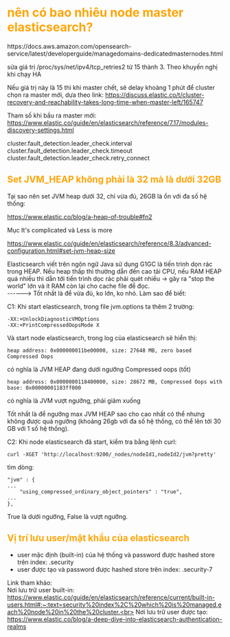 <h1 style="color:orange">nên có bao nhiêu node master elasticsearch?</h1>
https://docs.aws.amazon.com/opensearch-service/latest/developerguide/managedomains-dedicatedmasternodes.html


sửa giá trị /proc/sys/net/ipv4/tcp_retries2 từ 15 thành 3. Theo khuyến nghị khi chạy HA

Nếu giá trị này là 15 thì khi master chết, sẽ delay khoảng 1 phút để cluster chọn ra master mới, dựa theo link: https://discuss.elastic.co/t/cluster-recovery-and-reachability-takes-long-time-when-master-left/165747

Tham số khi bầu ra master mới: https://www.elastic.co/guide/en/elasticsearch/reference/7.17/modules-discovery-settings.html

cluster.fault_detection.leader_check.interval<br>
cluster.fault_detection.leader_check.timeout<br>
cluster.fault_detection.leader_check.retry_connect<br>

<h2 style="color:orange">Set JVM_HEAP không phải là 32 mà là dưới 32GB</h2>
Tại sao nên set JVM heap dưới 32, chỉ vừa đủ, 26GB là ổn với đa số hệ thống:

https://www.elastic.co/blog/a-heap-of-trouble#fn2

 Mục It's complicated và Less is more

 https://www.elastic.co/guide/en/elasticsearch/reference/8.3/advanced-configuration.html#set-jvm-heap-size

 Elasticsearch viết trên ngôn ngữ Java sử dụng G1GC là tiến trình dọn rác trong HEAP. Nếu heap thấp thì thường dẫn đến cao tải CPU, nếu RAM HEAP quá nhiều thì dẫn tới tiến trình dọc rác phải quét nhiều -> gây ra "stop the world" lớn và ít RAM còn lại cho cache file để đọc.<br>
 ------> Tốt nhất là để vừa đủ, ko lớn, ko nhỏ. Làm sao để biết:

 C1: Khi start elasticsearch, trong file jvm.options ta thêm 2 trường:

    -XX:+UnlockDiagnosticVMOptions
    -XX:+PrintCompressedOopsMode X
Và start node elasticsearch, trong log của elasticsearch sẽ hiển thị:

    heap address: 0x000000011be00000, size: 27648 MB, zero based Compressed Oops
có nghĩa là JVM HEAP đang dưới ngưỡng Compressed oops (tốt)
    
    heap address: 0x0000000118400000, size: 28672 MB, Compressed Oops with base: 0x00000001183ff000
có nghĩa là JVM vượt ngưỡng, phải giảm xuống

Tốt nhất là để ngưỡng max JVM HEAP sao cho cao nhất có thể nhưng không được quá ngưỡng (khoảng 26gb với đa số hệ thống, có thể lên tới 30 GB với 1 số hệ thống).

C2: Khi node elasticsearch đã start, kiểm tra bằng lệnh curl: 

    curl -XGET 'http://localhost:9200/_nodes/nodeId1,nodeId2/jvm?pretty'
tìm dòng:

    "jvm" : {
    ...
        "using_compressed_ordinary_object_pointers" : "true",
    ...
    },
True là dưới ngưỡng, False là vượt ngưỡng.
<h2 style="color:orange">Vị trí lưu user/mật khẩu của elasticsearch</h2>

- user mặc định (built-in) của hệ thống và password được hashed store trên index: .security
- user được tạo và password được hashed store trên index: .security-7

Link tham khảo: <br>
Nơi lưu trữ user built-in: https://www.elastic.co/guide/en/elasticsearch/reference/current/built-in-users.html#:~:text=security%20index%2C%20which%20is%20managed,each%20node%20in%20the%20cluster.<br>
Nơi lưu trữ user được tạo: https://www.elastic.co/blog/a-deep-dive-into-elasticsearch-authentication-realms